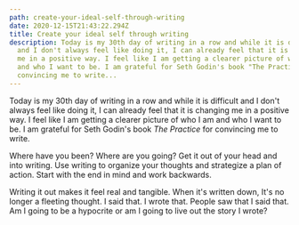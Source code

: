 ```yaml
---
path: create-your-ideal-self-through-writing
date: 2020-12-15T21:43:22.294Z
title: Create your ideal self through writing
description: Today is my 30th day of writing in a row and while it is difficult
  and I don't always feel like doing it, I can already feel that it is changing
  me in a positive way. I feel like I am getting a clearer picture of who I am
  and who I want to be. I am grateful for Seth Godin's book "The Practice" for
  convincing me to write...
---
```

Today is my 30th day of writing in a row and while it is difficult and I don't always feel like doing it, I can already feel that it is changing me in a positive way. I feel like I am getting a clearer picture of who I am and who I want to be. I am grateful for Seth Godin's book *The Practice* for convincing me to write.

Where have you been? Where are you going? Get it out of your head and into writing. Use writing to organize your thoughts and strategize a plan of action. Start with the end in mind and work backwards. 

Writing it out makes it feel real and tangible. When it's written down, It's no longer a fleeting thought. I said that. I wrote that. People saw that I said that. Am I going to be a hypocrite or am I going to live out the story I wrote?